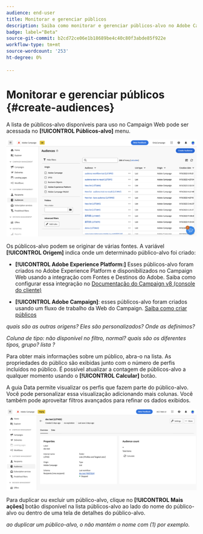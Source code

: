 ```yaml
---
audience: end-user
title: Monitorar e gerenciar públicos
description: Saiba como monitorar e gerenciar públicos-alvo no Adobe Campaign Web
badge: label="Beta"
source-git-commit: b2cd72ce06e1b18689be4c40c80f3abde85f922e
workflow-type: tm+mt
source-wordcount: '253'
ht-degree: 0%

---
```



# Monitorar e gerenciar públicos {#create-audiences}

A lista de públicos-alvo disponíveis para uso no Campaign Web pode ser acessada no **[!UICONTROL Públicos-alvo]** menu.

![](assets/audiences-list.png)

Os públicos-alvo podem se originar de várias fontes. A variável **[!UICONTROL Origem]** indica onde um determinado público-alvo foi criado:

* **[!UICONTROL Adobe Experience Platform:]** Esses públicos-alvo foram criados no Adobe Experience Platform e disponibilizados no Campaign Web usando a integração com Fontes e Destinos do Adobe. Saiba como configurar essa integração no [Documentação do Campaign v8 (console do cliente)](https://experienceleague.adobe.com/docs/campaign/campaign-v8/connect/ac-aep/ac-aep.html)

* **[!UICONTROL Adobe Campaign]**: esses públicos-alvo foram criados usando um fluxo de trabalho da Web do Campaign. [Saiba como criar públicos](create-audiences.md)

*quais são as outras origens? Eles são personalizados? Onde as definimos?*

*Coluna de tipo: não disponível no filtro, normal? quais são os diferentes tipos, grupo? lista ?*

Para obter mais informações sobre um público, abra-o na lista. As propriedades do público são exibidas junto com o número de perfis incluídos no público. É possível atualizar a contagem de públicos-alvo a qualquer momento usando o **[!UICONTROL Calcular]** botão.

A guia Data permite visualizar os perfis que fazem parte do público-alvo. Você pode personalizar essa visualização adicionando mais colunas. Você também pode aproveitar filtros avançados para refinar os dados exibidos.

![](assets/audiences-details.png)

Para duplicar ou excluir um público-alvo, clique no **[!UICONTROL Mais ações]** botão disponível na lista públicos-alvo ao lado do nome do público-alvo ou dentro de uma tela de detalhes do público-alvo.

*ao duplicar um público-alvo, o não mantém o nome com (1) por exemplo.*
